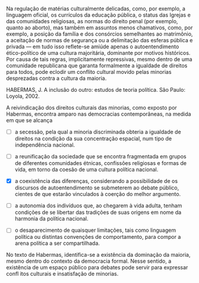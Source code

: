 

Na regulação de matérias culturalmente delicadas, como, por exemplo, a linguagem oficial, os currículos da educação pública, o status das Igrejas e das comunidades religiosas, as normas do direito penal (por exemplo, quanto ao aborto), mas também em assuntos menos chamativos, como, por exemplo, a posição da família e dos consórcios semelhantes ao matrimônio, a aceitação de normas de segurança ou a delimitação das esferas pública e privada — em tudo isso reflete-se amiúde apenas o autoentendimento ético-político de uma cultura majoritária, dominante por motivos históricos. Por causa de tais regras, implicitamente repressivas, mesmo dentro de uma comunidade republicana que garanta formalmente a igualdade de direitos para todos, pode eclodir um conflito cultural movido pelas minorias desprezadas contra a cultura da maioria.

HABERMAS, J. A inclusão do outro: estudos de teoria política. São Paulo: Loyola, 2002.

A reivindicação dos direitos culturais das minorias, como exposto por Habermas, encontra amparo nas democracias contemporâneas, na medida em que se alcança



- [ ] a secessão, pela qual a minoria discriminada obteria a igualdade de direitos na condição da sua concentração espacial, num tipo de independência nacional.
- [ ] a reunificação da sociedade que se encontra fragmentada em grupos de diferentes comunidades étnicas, confissões religiosas e formas de vida, em torno da coesão de uma cultura política nacional.
- [x] a coexistência das diferenças, considerando a possibilidade de os discursos de autoentendimento se submeterem ao debate público, cientes de que estarão vinculados à coerção do melhor argumento.
- [ ] a autonomia dos indivíduos que, ao chegarem à vida adulta, tenham condições de se libertar das tradições de suas origens em nome da harmonia da política nacional.
- [ ] o desaparecimento de quaisquer limitações, tais como linguagem política ou distintas convenções de comportamento, para compor a arena política a ser compartilhada.


No texto de Habermas, identifica-se a existência da dominação da maioria, mesmo dentro do contexto da democracia formal. Nesse sentido, a existência de um espaço público para debates pode servir para expressar confl itos culturais e insatisfação de minorias.
